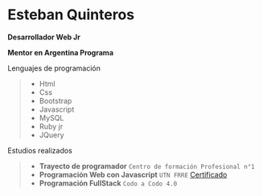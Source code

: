 # Esteban Quinteros
**Desarrollador Web Jr**

**Mentor en Argentina Programa**

Lenguajes de programación

>  - Html 
>  - Css 
>  - Bootstrap
>  - Javascript 
>  - MySQL 
>  - Ruby jr
>  - JQuery 

Estudios realizados

>  - **Trayecto de programador** 
>  `Centro de formación Profesional n°1`
>  - **Programación Web con Javascript**
>  `UTN FRRE` [Certificado](https://www.elearning-total.com/campus/verificando_certificado.php?cod_code=lO1nhOEEIh&salvar=SI)
>  - **Programación FullStack**
>  `Codo a Codo 4.0` 
